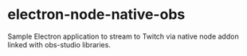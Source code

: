 # electron-node-native-obs
Sample Electron application to stream to Twitch via native node addon linked with obs-studio libraries.
